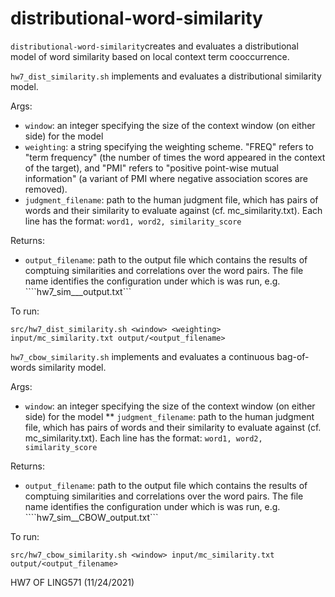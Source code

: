 # distributional-word-similarity
```distributional-word-similarity```creates and evaluates a distributional model of word similarity based on local context term cooccurrence. 

```hw7_dist_similarity.sh``` implements and evaluates a distributional similarity model. 

Args: 
* ```window```: an integer specifying the size of the context window (on either side) for the model
* ```weighting```: a string specifying the weighting scheme. "FREQ" refers to "term frequency" (the number of times the word appeared in the context of the target), and "PMI" refers to "positive point-wise mutual information" (a variant of PMI where negative association scores are removed). 
* ```judgment_filename```: path to the human judgment file, which has pairs of words and their similarity to evaluate against (cf. mc_similarity.txt). Each line has the format: ```word1, word2, similarity_score```

Returns: 
* ```output_filename```: path to the output file which contains the results of comptuing similarities and correlations over the word pairs. The file name identifies the configuration under which is was run, e.g. ````hw7_sim_<window>_<weighting>_output.txt```

To run: 
```
src/hw7_dist_similarity.sh <window> <weighting> input/mc_similarity.txt output/<output_filename>
```

```hw7_cbow_similarity.sh``` implements and evaluates a continuous bag-of-words similarity model. 

Args: 
* ```window```: an integer specifying the size of the context window (on either side) for the model
** ```judgment_filename```: path to the human judgment file, which has pairs of words and their similarity to evaluate against (cf. mc_similarity.txt). Each line has the format: ```word1, word2, similarity_score```

Returns: 
* ```output_filename```: path to the output file which contains the results of comptuing similarities and correlations over the word pairs. The file name identifies the configuration under which is was run, e.g. ````hw7_sim_<window>_CBOW_output.txt```


To run: 
```
src/hw7_cbow_similarity.sh <window> input/mc_similarity.txt output/<output_filename>
```

HW7 OF LING571 (11/24/2021)